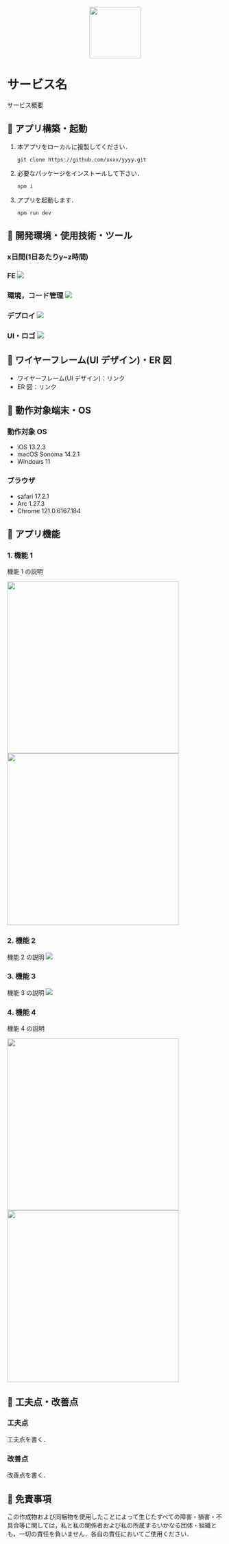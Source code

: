 <p align="center">
<img width="120" src="サービスロゴ">
</p>

# サービス名

サービス概要

## 🥗 アプリ構築・起動

1. 本アプリをローカルに複製してください．

   `git clone https://github.com/xxxx/yyyy.git`

2. 必要なパッケージをインストールして下さい．

   `npm i`

3. アプリを起動します．

   `npm run dev`

## 🥗 開発環境・使用技術・ツール

<H3>x日間(1日あたりy~z時間)</H3>

<H3>FE
<a href="https://skillicons.dev">
   <img src="https://skillicons.dev/icons?i=typescript,nextjs,tailwind"/>
</a>
<h3>環境，コード管理
<a href="https://skillicons.dev">
   <img src="https://skillicons.dev/icons?i=docker,github,git,vscode"/>
</a>
<h3>デプロイ
<a href="https://skillicons.dev">
   <img src="https://skillicons.dev/icons?i=vercel"/>
</a>
<h3>UI・ロゴ
<a href="https://skillicons.dev">
   <img src="https://skillicons.dev/icons?i=blender,figma,photoshop"/>
</a>

## 🥗 ワイヤーフレーム(UI デザイン)・ER 図

- ワイヤーフレーム(UI デザイン)：リンク
- ER 図：リンク

## 🥗 動作対象端末・OS

### 動作対象 OS

- iOS 13.2.3
- macOS Sonoma 14.2.1
- Windows 11

### ブラウザ

- safari 17.2.1
- Arc 1.27.3
- Chrome 121.0.6167.184

## 🥗 アプリ機能

### 1. 機能 1

機能 1 の説明

<img style="width:400px" src="スクショ"><img style="width:400px" src="スクショ">

### 2. 機能 2

機能 2 の説明
<img src="スクショ">

### 3. 機能 3

機能 3 の説明
<img src="スクショ">

### 4. 機能 4

機能 4 の説明

<img style="width:400px" src="スクショ"><img style="width:400px" src="スクショ">

## 🥗 工夫点・改善点

### 工夫点

工夫点を書く．

### 改善点

改善点を書く．

## 🥗 免責事項

この作成物および同梱物を使用したことによって生じたすべての障害・損害・不具合等に関しては，私と私の関係者および私の所属するいかなる団体・組織とも，一切の責任を負いません．各自の責任においてご使用ください．
